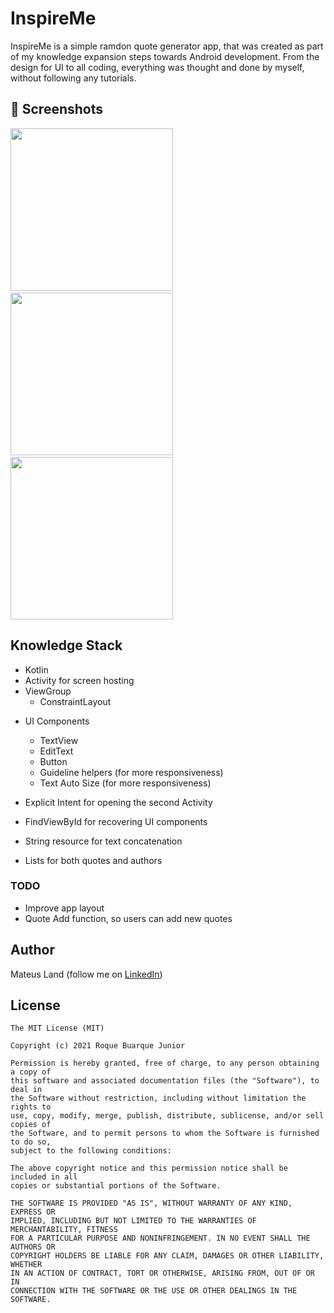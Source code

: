# InspireMe

InspireMe is a simple ramdon quote generator app, that was created as part of my knowledge expansion steps towards Android development. 
From the design for UI to all coding, everything was thought and done by myself, without following any tutorials.


## :camera_flash: Screenshots
<!-- You can add more screenshots here if you like -->
<img src="/app/results/login_screen.png" width="260">&emsp;<img src="/app/results/generate_quote_screen.png" width="260">&emsp;<img src="/app/results/quote_screen.png" width="260">

## Knowledge Stack
* Kotlin
* Activity for screen hosting
* ViewGroup
    * ConstraintLayout

- UI Components
    - TextView
    - EditText
    - Button
    - Guideline helpers (for more responsiveness)
    - Text Auto Size (for more responsiveness)

- Explicit Intent for opening the second Activity
- FindViewById for recovering UI components
- String resource for text concatenation
- Lists for both quotes and authors


### TODO
- Improve app layout
- Quote Add function, so users can add new quotes

## Author
Mateus Land (follow me on [LinkedIn](https://www.linkedin.com/in/maateusland/))

## License
```
The MIT License (MIT)

Copyright (c) 2021 Roque Buarque Junior

Permission is hereby granted, free of charge, to any person obtaining a copy of
this software and associated documentation files (the "Software"), to deal in
the Software without restriction, including without limitation the rights to
use, copy, modify, merge, publish, distribute, sublicense, and/or sell copies of
the Software, and to permit persons to whom the Software is furnished to do so,
subject to the following conditions:

The above copyright notice and this permission notice shall be included in all
copies or substantial portions of the Software.

THE SOFTWARE IS PROVIDED "AS IS", WITHOUT WARRANTY OF ANY KIND, EXPRESS OR
IMPLIED, INCLUDING BUT NOT LIMITED TO THE WARRANTIES OF MERCHANTABILITY, FITNESS
FOR A PARTICULAR PURPOSE AND NONINFRINGEMENT. IN NO EVENT SHALL THE AUTHORS OR
COPYRIGHT HOLDERS BE LIABLE FOR ANY CLAIM, DAMAGES OR OTHER LIABILITY, WHETHER
IN AN ACTION OF CONTRACT, TORT OR OTHERWISE, ARISING FROM, OUT OF OR IN
CONNECTION WITH THE SOFTWARE OR THE USE OR OTHER DEALINGS IN THE SOFTWARE.
```
